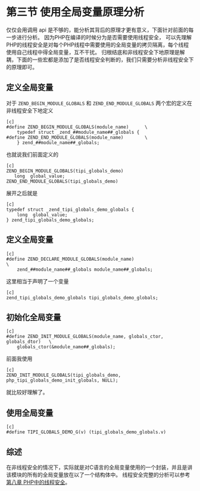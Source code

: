 # 第三节 使用全局变量原理分析

仅仅会用调用 api 是不够的，能分析其背后的原理才更有意义，下面针对前面的每一步进行分析。
因为PHP在编译的时候分为是否需要使用线程安全，
可以先理解PHP的线程安全是对每个PHP线程中需要使用的全局变量的拷贝隔离，每个线程使用自己线程中得全局变量，互不干扰。
归根结底和非线程安全下地原理是解耦，下面的一些宏都是添加了是否线程安全判断的，我们只需要分析非线程安全下的原理即可。

## 定义全局变量

对于 `ZEND_BEGIN_MODULE_GLOBALS` 和 `ZEND_END_MODULE_GLOBALS` 两个宏的定义在非线程安全下地定义

    [c]
    #define ZEND_BEGIN_MODULE_GLOBALS(module_name)		\
        typedef struct _zend_##module_name##_globals {
    #define ZEND_END_MODULE_GLOBALS(module_name)		\
        } zend_##module_name##_globals;
        
也就说我们前面定义的

    [c]
    ZEND_BEGIN_MODULE_GLOBALS(tipi_globals_demo)
       long  global_value;
    ZEND_END_MODULE_GLOBALS(tipi_globals_demo)

展开之后就是

    [c]
    typedef struct _zend_tipi_globals_demo_globals {
        long  global_value;
    } zend_tipi_globals_demo_globals;
    
## 定义全局变量

    [c]
    #define ZEND_DECLARE_MODULE_GLOBALS(module_name)                           \
        zend_##module_name##_globals module_name##_globals;
    
这里相当于声明了一个变量

    [c]
    zend_tipi_globals_demo_globals tipi_globals_demo_globals;
    
## 初始化全局变量

    [c]
    #define ZEND_INIT_MODULE_GLOBALS(module_name, globals_ctor, globals_dtor)	\
    	globals_ctor(&module_name##_globals);

前面我使用

    [c]
    ZEND_INIT_MODULE_GLOBALS(tipi_globals_demo, php_tipi_globals_demo_init_globals, NULL);
    
就比较好理解了。

## 使用全局变量

    [c]
    #define TIPI_GLOBALS_DEMO_G(v) (tipi_globals_demo_globals.v)

## 综述

在非线程安全的情况下，实际就是对C语言的全局变量使用的一个封装，并且是讲该模块的所有的全局变量放在以了一个结构体中。
线程安全完整的分析可以参考[第八章 PHP中的线程安全](/book/?p=chapt08/08-03-zend-thread-safe-in-php)。